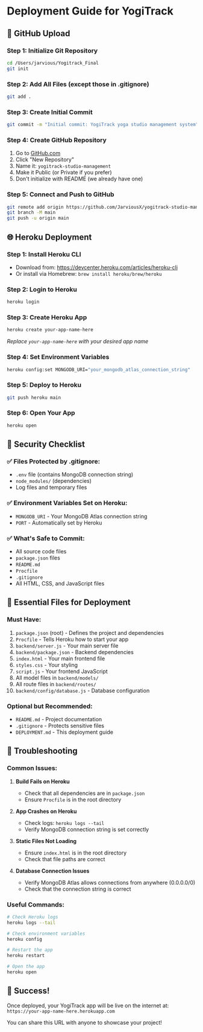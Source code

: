 # Deployment Guide for YogiTrack

## 🚀 GitHub Upload

### Step 1: Initialize Git Repository
```bash
cd /Users/jarvious/Yogitrack_Final
git init
```

### Step 2: Add All Files (except those in .gitignore)
```bash
git add .
```

### Step 3: Create Initial Commit
```bash
git commit -m "Initial commit: YogiTrack yoga studio management system"
```

### Step 4: Create GitHub Repository
1. Go to [GitHub.com](https://github.com)
2. Click "New Repository"
3. Name it: `yogitrack-studio-management`
4. Make it Public (or Private if you prefer)
5. Don't initialize with README (we already have one)

### Step 5: Connect and Push to GitHub
```bash
git remote add origin https://github.com/JarviousX/yogitrack-studio-management.git
git branch -M main
git push -u origin main
```

## 🌐 Heroku Deployment

### Step 1: Install Heroku CLI
- Download from: https://devcenter.heroku.com/articles/heroku-cli
- Or install via Homebrew: `brew install heroku/brew/heroku`

### Step 2: Login to Heroku
```bash
heroku login
```

### Step 3: Create Heroku App
```bash
heroku create your-app-name-here
```
*Replace `your-app-name-here` with your desired app name*

### Step 4: Set Environment Variables
```bash
heroku config:set MONGODB_URI="your_mongodb_atlas_connection_string"
```

### Step 5: Deploy to Heroku
```bash
git push heroku main
```

### Step 6: Open Your App
```bash
heroku open
```

## 🔐 Security Checklist

### ✅ Files Protected by .gitignore:
- `.env` file (contains MongoDB connection string)
- `node_modules/` (dependencies)
- Log files and temporary files

### ✅ Environment Variables Set on Heroku:
- `MONGODB_URI` - Your MongoDB Atlas connection string
- `PORT` - Automatically set by Heroku

### ✅ What's Safe to Commit:
- All source code files
- `package.json` files
- `README.md`
- `Procfile`
- `.gitignore`
- All HTML, CSS, and JavaScript files

## 📁 Essential Files for Deployment

### Must Have:
1. `package.json` (root) - Defines the project and dependencies
2. `Procfile` - Tells Heroku how to start your app
3. `backend/server.js` - Your main server file
4. `backend/package.json` - Backend dependencies
5. `index.html` - Your main frontend file
6. `styles.css` - Your styling
7. `script.js` - Your frontend JavaScript
8. All model files in `backend/models/`
9. All route files in `backend/routes/`
10. `backend/config/database.js` - Database configuration

### Optional but Recommended:
- `README.md` - Project documentation
- `.gitignore` - Protects sensitive files
- `DEPLOYMENT.md` - This deployment guide

## 🐛 Troubleshooting

### Common Issues:

1. **Build Fails on Heroku**
   - Check that all dependencies are in `package.json`
   - Ensure `Procfile` is in the root directory

2. **App Crashes on Heroku**
   - Check logs: `heroku logs --tail`
   - Verify MongoDB connection string is set correctly

3. **Static Files Not Loading**
   - Ensure `index.html` is in the root directory
   - Check that file paths are correct

4. **Database Connection Issues**
   - Verify MongoDB Atlas allows connections from anywhere (0.0.0.0/0)
   - Check that the connection string is correct

### Useful Commands:
```bash
# Check Heroku logs
heroku logs --tail

# Check environment variables
heroku config

# Restart the app
heroku restart

# Open the app
heroku open
```

## 🎉 Success!

Once deployed, your YogiTrack app will be live on the internet at:
`https://your-app-name-here.herokuapp.com`

You can share this URL with anyone to showcase your project!
